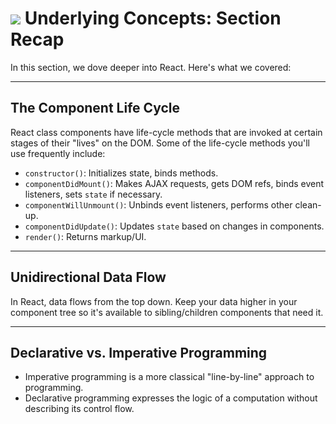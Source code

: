 # ![](https://ga-dash.s3.amazonaws.com/production/assets/logo-9f88ae6c9c3871690e33280fcf557f33.png) Underlying Concepts: Section Recap



In this section, we dove deeper into React. Here's what we covered:

---

## The Component Life Cycle

React class components have life-cycle methods that are invoked at certain stages of their "lives" on the DOM. Some of the life-cycle methods you'll use frequently include:

  - `constructor()`: Initializes state, binds methods.
  - `componentDidMount()`: Makes AJAX requests, gets DOM refs, binds event listeners, sets `state` if necessary.
  - `componentWillUnmount()`: Unbinds event listeners, performs other clean-up.
  - `componentDidUpdate()`: Updates `state` based on changes in components.
  - `render()`: Returns markup/UI.

---

## Unidirectional Data Flow

In React, data flows from the top down. Keep your data higher in your component tree so it's available to sibling/children components that need it.

---

## Declarative vs. Imperative Programming

  - Imperative programming is a more classical "line-by-line" approach to programming.
  - Declarative programming expresses the logic of a computation without describing its control flow.
